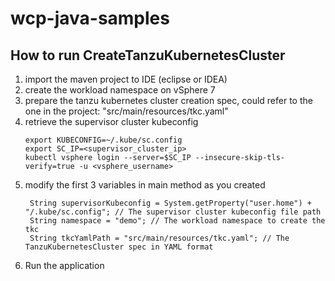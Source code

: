 # wcp-java-samples
## How to run CreateTanzuKubernetesCluster
1. import the maven project to IDE (eclipse or IDEA)
2. create the workload namespace on vSphere 7
3. prepare the tanzu kubernetes cluster creation spec, could refer to the one in the project: "src/main/resources/tkc.yaml"
4. retrieve the supervisor cluster kubeconfig
   ```
   export KUBECONFIG=~/.kube/sc.config
   export SC_IP=<supervisor_cluster_ip>
   kubectl vsphere login --server=$SC_IP --insecure-skip-tls-verify=true -u <vsphere_username>
   ```
5. modify the first 3 variables in main method as you created
   ```
    String supervisorKubeconfig = System.getProperty("user.home") +  "/.kube/sc.config"; // The supervisor cluster kubeconfig file path
	String namespace = "demo"; // The workload namespace to create the tkc
	String tkcYamlPath = "src/main/resources/tkc.yaml"; // The TanzuKubernetesCluster spec in YAML format
    ```
6. Run the application 
